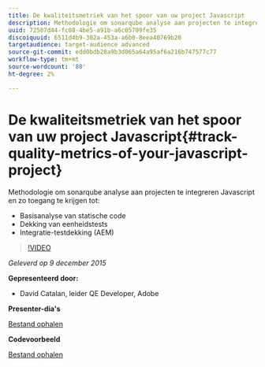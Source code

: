 ```yaml
---
title: De kwaliteitsmetriek van het spoor van uw project Javascript
description: Methodologie om sonarqube analyse aan projecten te integreren Javascript en zo toegang tot te krijgen ・ Basis statische codeanalyse ・ de testende dekking van de eenheid ・ Integratie testende dekking (AEM)
uuid: 72507d44-fc08-4be5-a91b-a6c05709fe35
discoiquuid: 6511d4b9-302a-453a-a6b0-8eea40769b20
targetaudience: target-audience advanced
source-git-commit: edd0bdb28a9b3d065a64a95af6a216b747577c77
workflow-type: tm+mt
source-wordcount: '80'
ht-degree: 2%

---
```


# De kwaliteitsmetriek van het spoor van uw project Javascript{#track-quality-metrics-of-your-javascript-project}

Methodologie om sonarqube analyse aan projecten te integreren Javascript en zo toegang te krijgen tot:

* Basisanalyse van statische code
* Dekking van eenheidstests
* Integratie-testdekking (AEM)

>[!VIDEO](https://video.tv.adobe.com/v/19372/?quality=9)

*Geleverd op 9 december 2015*

**Gepresenteerd door:**

* David Catalan, leider QE Developer, Adobe

**Presenter-dia&#39;s**

[Bestand ophalen](assets/aem-gems-js-quality-metrics-12-9-15.pdf)

**Codevoorbeeld**

[Bestand ophalen](assets/com-adobe-granite-ui-utils-timing-with-licenses.zip)
<!--
[Get back to the Overview](https://helpx.adobe.com/experience-manager/kt/eseminars/gems/aem-index.html)
-->
